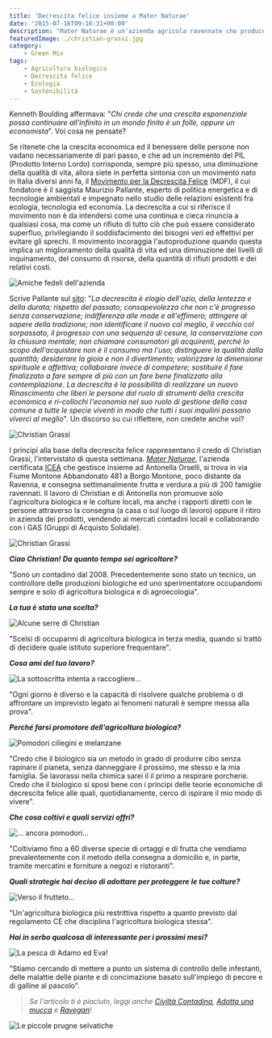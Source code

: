 ```yaml
---
title: 'Decrescita felice insieme a Mater Naturae'
date: '2015-07-16T09:16:31+00:00'
description: "Mater Naturae è un'azienda agricola ravennate che produce secondo i metodi dell'agricoltura biologica. Il tutto all'insegna di una decrescita felice."
featuredImage: ./christian-grassi.jpg
category:
    - Green Mix
tags:
    - Agricoltura biologica
    - Decrescita felice
    - Ecologia
    - Sostenibilità
---
```


Kenneth Boulding affermava: "*Chi crede che una crescita esponenziale possa continuare all'infinito in un mondo finito è un folle, oppure un economista*". Voi cosa ne pensate?

Se ritenete che la crescita economica ed il benessere delle persone non vadano necessariamente di pari passo, e che ad un incremento del PIL (Prodotto Interno Lordo) corrisponda, sempre più spesso, una diminuzione della qualità di vita, allora siete in perfetta sintonia con un movimento nato in Italia diversi anni fa, il [Movimento per la Decrescita Felice](http://decrescitafelice.it) (MDF), il cui fondatore è il saggista Maurizio Pallante, esperto di politica energetica e di tecnologie ambientali e impegnato nello studio delle relazioni esistenti fra ecologia, tecnologia ed economia.
La decrescita a cui si riferisce il movimento non è da intendersi come una continua e cieca rinuncia a qualsiasi cosa, ma come un rifiuto di tutto ciò che può essere considerato superfluo, privilegiando il soddisfacimento dei bisogni veri ed effettivi per evitare gli sprechi.
Il movimento incoraggia l'autoproduzione quando questa implica un miglioramento della qualità di vita ed una diminuzione dei livelli di inquinamento, del consumo di risorse, della quantità di rifiuti prodotti e dei relativi costi.

![Amiche fedeli dell'azienda](./galline.jpg)

Scrive Pallante sul [sito](http://decrescitafelice.it/la-decrescita-felice/): "*La decrescita è elogio dell'ozio, della lentezza e della durata; rispetto del passato; consapevolezza che non c'è progresso senza conservazione; indifferenza alle mode e all'effimero; attingere al sapere della tradizione; non identificare il nuovo col meglio, il vecchio col sorpassato, il progresso con una sequenza di cesure, la conservazione con la chiusura mentale; non chiamare consumatori gli acquirenti, perché lo scopo dell'acquistare non è il consumo ma l'uso; distinguere la qualità dalla quantità; desiderare la gioia e non il divertimento; valorizzare la dimensione spirituale e affettiva; collaborare invece di competere; sostituire il fare finalizzato a fare sempre di più con un fare bene finalizzato alla contemplazione. La decrescita è la possibilità di realizzare un nuovo Rinascimento che liberi le persone dal ruolo di strumenti della crescita economica e ri-collochi l'economia nel suo ruolo di gestione della casa comune a tutte le specie viventi in modo che tutti i suoi inquilini possano viverci al meglio*".
Un discorso su cui riflettere, non credete anche voi?

![Christian Grassi](./christian-cassetta-1.jpg)

I principi alla base della decrescita felice rappresentano il credo di Christian Grassi, l'intervistato di questa settimana.
*[Mater Naturae](https://www.facebook.com/mater.naturae?fref=ts)*, l'azienda certificata [ICEA](http://www.icea.info/it/) che gestisce insieme ad Antonella Orselli, si trova in via Fiume Montone Abbandonato 481 a Borgo Montone, poco distante da Ravenna, e consegna settimanalmente frutta e verdura a più di 200 famiglie ravennati.
Il lavoro di Christian e di Antonella non promuove solo l'agricoltura biologica e le colture locali, ma anche i rapporti diretti con le persone attraverso la consegna (a casa o sul luogo di lavoro) oppure il ritiro in azienda dei prodotti, vendendo ai mercati contadini locali e collaborando con i GAS (Gruppi di Acquisto Solidale).

![Christian Grassi](./christian-cassetta-2.jpg)

***Ciao Christian! Da quanto tempo sei agricoltore?***

"Sono un contadino dal 2008. Precedentemente sono stato un tecnico, un controllore delle produzioni biologiche ed uno sperimentatore occupandomi sempre e solo di agricoltura biologica e di agroecologia".

***La tua è stata una scelta?***

![Alcune serre di Christian](./serra-2.jpg)

"Scelsi di occuparmi di agricoltura biologica in terza media, quando si trattò di decidere quale istituto superiore frequentare".

***Cosa ami del tuo lavoro?***

![La sottoscritta intenta a raccogliere...](./serra-1.jpg)

"Ogni giorno è diverso e la capacità di risolvere qualche problema o di affrontare un imprevisto legato ai fenomeni naturali è sempre messa alla prova".

***Perché farsi promotore dell'agricoltura biologica?***

![Pomodori ciliegini e melanzane](./serra-3.jpg)

"Credo che il biologico sia un metodo in grado di produrre cibo senza rapinare il pianeta, senza danneggiare il prossimo, me stesso e la mia famiglia. Se lavorassi nella chimica sarei il il primo a respirare porcherie.
Credo che il biologico si sposi bene con i principi delle teorie economiche di decrescita felice alle quali, quotidianamente, cerco di ispirare il mio modo di vivere".

***Che cosa coltivi e quali servizi offri?***

![... ancora pomodori...](./serra-4.jpg)

"Coltiviamo fino a 60 diverse specie di ortaggi e di frutta che vendiamo prevalentemente con il metodo della consegna a domicilio e, in parte, tramite mercatini e forniture a negozi e ristoranti".

***Quali strategie hai deciso di adottare per proteggere le tue colture?***

![Verso il frutteto...](./frutteto.jpg)

"Un'agricoltura biologica più restrittiva rispetto a quanto previsto dal regolamento CE che disciplina l'agricoltura biologica stessa".

***Hai in serbo qualcosa di interessante per i prossimi mesi?***

![La pesca di Adamo ed Eva!](./pesca.jpg)

"Stiamo cercando di mettere a punto un sistema di controllo delle infestanti, delle malattie delle piante e di concimazione basato sull'impiego di pecore e di galline al pascolo".

> *Se l'articolo ti è piaciuto, leggi anche [Civiltà Contadina](https://myhumus.com/civilta-contadina-biodiversita/), [Adotta una mucca](https://myhumus.com/turismo-adotta-una-mucca/) e [Ravegan](https://myhumus.com/ravegan-vegan/)!*

![Le piccole prugne selvatiche](./prugne.jpg)